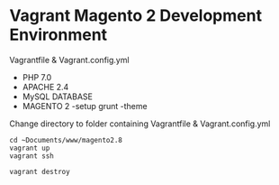 # Vagrant Magento 2 Development Environment
Vagrantfile & Vagrant.config.yml

- PHP 7.0
- APACHE 2.4
- MySQL DATABASE
- MAGENTO 2
   -setup grunt
   -theme
     
Change directory to folder containing Vagrantfile & Vagrant.config.yml
```
cd ~Documents/www/magento2.8
vagrant up
vagrant ssh
```





```
vagrant destroy
```
